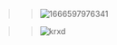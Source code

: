 >>![1666597976341](https://user-images.githubusercontent.com/93947784/198009551-a742dea1-954b-42b4-b4e2-c7180719a151.png)

>>![krxd](https://user-images.githubusercontent.com/93947784/198009559-d32dd128-d46c-4fd3-94d6-246f647b826c.png)
